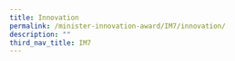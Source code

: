 ```yaml
---
title: Innovation
permalink: /minister-innovation-award/IM7/innovation/
description: ""
third_nav_title: IM7
---
```

